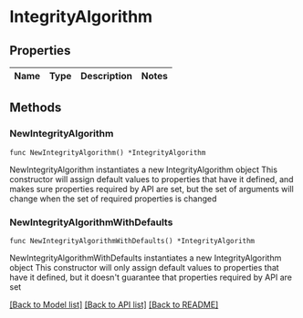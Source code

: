 # IntegrityAlgorithm

## Properties

Name | Type | Description | Notes
------------ | ------------- | ------------- | -------------

## Methods

### NewIntegrityAlgorithm

`func NewIntegrityAlgorithm() *IntegrityAlgorithm`

NewIntegrityAlgorithm instantiates a new IntegrityAlgorithm object
This constructor will assign default values to properties that have it defined,
and makes sure properties required by API are set, but the set of arguments
will change when the set of required properties is changed

### NewIntegrityAlgorithmWithDefaults

`func NewIntegrityAlgorithmWithDefaults() *IntegrityAlgorithm`

NewIntegrityAlgorithmWithDefaults instantiates a new IntegrityAlgorithm object
This constructor will only assign default values to properties that have it defined,
but it doesn't guarantee that properties required by API are set


[[Back to Model list]](../README.md#documentation-for-models) [[Back to API list]](../README.md#documentation-for-api-endpoints) [[Back to README]](../README.md)



